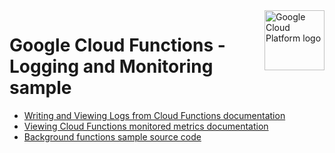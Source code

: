 <img src="https://avatars2.githubusercontent.com/u/2810941?v=3&s=96" alt="Google Cloud Platform logo" title="Google Cloud Platform" align="right" height="96" width="96"/>

# Google Cloud Functions - Logging and Monitoring sample

* [Writing and Viewing Logs from Cloud Functions documentation][docs]
* [Viewing Cloud Functions monitored metrics documentation][docs2]
* [Background functions sample source code][code]

[docs]: https://cloud.google.com/functions/docs/monitoring/logging
[docs2]: https://cloud.google.com/functions/docs/monitoring/metrics
[code]: main.py

